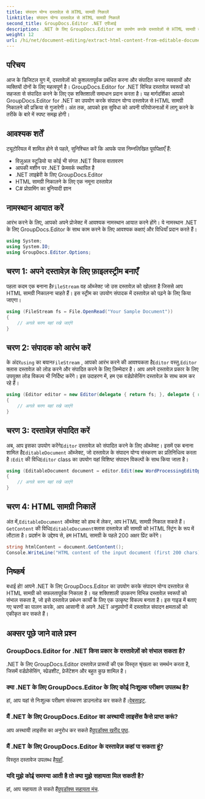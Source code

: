 ```yaml
---
title: संपादन योग्य दस्तावेज़ से HTML सामग्री निकालें
linktitle: संपादन योग्य दस्तावेज़ से HTML सामग्री निकालें
second_title: GroupDocs.Editor .NET एपीआई
description: .NET के लिए GroupDocs.Editor का उपयोग करके दस्तावेज़ों से HTML सामग्री को आसानी से निकालें। सहज एकीकरण और दस्तावेज़ प्रबंधन के लिए हमारी विस्तृत मार्गदर्शिका का पालन करें।
weight: 12
url: /hi/net/document-editing/extract-html-content-from-editable-document/
---
```

## परिचय
आज के डिजिटल युग में, दस्तावेज़ों को कुशलतापूर्वक प्रबंधित करना और संपादित करना व्यवसायों और व्यक्तियों दोनों के लिए महत्वपूर्ण है। GroupDocs.Editor for .NET विभिन्न दस्तावेज़ स्वरूपों को सहजता से संपादित करने के लिए एक शक्तिशाली समाधान प्रदान करता है। यह मार्गदर्शिका आपको GroupDocs.Editor for .NET का उपयोग करके संपादन योग्य दस्तावेज़ से HTML सामग्री निकालने की प्रक्रिया से गुजारेगी। अंत तक, आपको इस सुविधा को अपनी परियोजनाओं में लागू करने के तरीके के बारे में स्पष्ट समझ होगी।
## आवश्यक शर्तें
ट्यूटोरियल में शामिल होने से पहले, सुनिश्चित करें कि आपके पास निम्नलिखित पूर्वापेक्षाएँ हैं:
- विज़ुअल स्टूडियो या कोई भी संगत .NET विकास वातावरण
- आपकी मशीन पर .NET फ्रेमवर्क स्थापित है
- .NET लाइब्रेरी के लिए GroupDocs.Editor
- HTML सामग्री निकालने के लिए एक नमूना दस्तावेज़
- C# प्रोग्रामिंग का बुनियादी ज्ञान
## नामस्थान आयात करें
आरंभ करने के लिए, आपको अपने प्रोजेक्ट में आवश्यक नामस्थान आयात करने होंगे। ये नामस्थान .NET के लिए GroupDocs.Editor के साथ काम करने के लिए आवश्यक कक्षाएं और विधियाँ प्रदान करते हैं।
```csharp
using System;
using System.IO;
using GroupDocs.Editor.Options;
```
## चरण 1: अपने दस्तावेज़ के लिए फ़ाइलस्ट्रीम बनाएँ
पहला कदम एक बनाना है`FileStream` वह ऑब्जेक्ट जो उस दस्तावेज़ को खोलता है जिससे आप HTML सामग्री निकालना चाहते हैं। इस स्ट्रीम का उपयोग संपादक में दस्तावेज़ को पढ़ने के लिए किया जाएगा।
```csharp
using (FileStream fs = File.OpenRead("Your Sample Document"))
{
    // अगले चरण यहां रखे जाएंगे
}
```
## चरण 2: संपादक को आरंभ करें
 के अंदर`using` का बयान`FileStream` , आपको आरंभ करने की आवश्यकता है`Editor` वस्तु.`Editor` क्लास दस्तावेज़ को लोड करने और संपादित करने के लिए ज़िम्मेदार है। आप अपने दस्तावेज़ प्रकार के लिए उपयुक्त लोड विकल्प भी निर्दिष्ट करेंगे। इस उदाहरण में, हम एक वर्डप्रोसेसिंग दस्तावेज़ के साथ काम कर रहे हैं।
```csharp
using (Editor editor = new Editor(delegate { return fs; }, delegate { return new WordProcessingLoadOptions(); }))
{
    // अगले चरण यहां रखे जाएंगे
}
```
## चरण 3: दस्तावेज़ संपादित करें
 अब, आप इसका उपयोग करेंगे`Editor` दस्तावेज़ को संपादित करने के लिए ऑब्जेक्ट। इसमें एक बनाना शामिल है`EditableDocument` ऑब्जेक्ट, जो दस्तावेज़ के संपादन योग्य संस्करण का प्रतिनिधित्व करता है।`Edit` की विधि`Editor` class का उपयोग यहां विशिष्ट संपादन विकल्पों के साथ किया जाता है।
```csharp
using (EditableDocument document = editor.Edit(new WordProcessingEditOptions()))
{
    // अगले चरण यहां रखे जाएंगे
}
```
## चरण 4: HTML सामग्री निकालें
 अंत में,`EditableDocument` ऑब्जेक्ट को हाथ में लेकर, आप HTML सामग्री निकाल सकते हैं।`GetContent` की विधि`EditableDocument`क्लास दस्तावेज़ की सामग्री को HTML स्ट्रिंग के रूप में लौटाता है। प्रदर्शन के उद्देश्य से, हम HTML सामग्री के पहले 200 अक्षर प्रिंट करेंगे।
```csharp
string htmlContent = document.GetContent();
Console.WriteLine("HTML content of the input document (first 200 chars): {0}", htmlContent.Substring(0, 200));
```

## निष्कर्ष
बधाई हो! आपने .NET के लिए GroupDocs.Editor का उपयोग करके संपादन योग्य दस्तावेज़ से HTML सामग्री को सफलतापूर्वक निकाला है। यह शक्तिशाली उपकरण विभिन्न दस्तावेज़ स्वरूपों को संभाल सकता है, जो इसे दस्तावेज़ प्रबंधन कार्यों के लिए एक उत्कृष्ट विकल्प बनाता है। इस गाइड में बताए गए चरणों का पालन करके, आप आसानी से अपने .NET अनुप्रयोगों में दस्तावेज़ संपादन क्षमताओं को एकीकृत कर सकते हैं।
## अक्सर पूछे जाने वाले प्रश्न
### GroupDocs.Editor for .NET किस प्रकार के दस्तावेज़ों को संभाल सकता है?
.NET के लिए GroupDocs.Editor दस्तावेज़ प्रारूपों की एक विस्तृत श्रृंखला का समर्थन करता है, जिसमें वर्डप्रोसेसिंग, स्प्रेडशीट, प्रेजेंटेशन और बहुत कुछ शामिल है।
### क्या .NET के लिए GroupDocs.Editor के लिए कोई निःशुल्क परीक्षण उपलब्ध है?
 हां, आप यहां से निःशुल्क परीक्षण संस्करण डाउनलोड कर सकते हैं।[वेबसाइट](https://releases.groupdocs.com/).
### मैं .NET के लिए GroupDocs.Editor का अस्थायी लाइसेंस कैसे प्राप्त करूं?
 आप अस्थायी लाइसेंस का अनुरोध कर सकते हैं[ग्रुपडॉक्स खरीद पृष्ठ](https://purchase.groupdocs.com/temporary-license/).
### मैं .NET के लिए GroupDocs.Editor के दस्तावेज़ कहां पा सकता हूं?
 विस्तृत दस्तावेज उपलब्ध है[यहाँ](https://tutorials.groupdocs.com/editor/net/).
### यदि मुझे कोई समस्या आती है तो क्या मुझे सहायता मिल सकती है?
 हां, आप सहायता ले सकते हैं[ग्रुपडॉक्स सहायता मंच](https://forum.groupdocs.com/c/editor/20).
